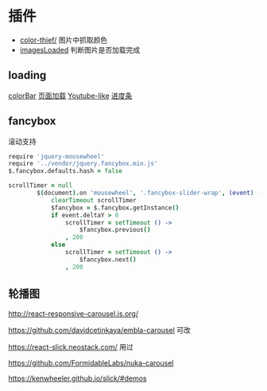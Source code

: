 # 插件

- [color-thief/](http://lokeshdhakar.com/projects/color-thief/) 图片中抓取颜色
- [imagesLoaded](http://imagesloaded.desandro.com/) 判断图片是否加载完成

## loading
[colorBar](https://github.com/LoeiFy/colorBar/)
[页面加载](https://github.com/jxnblk/loading)
[Youtube-like](https://github.com/peachananr/loading-bar)
[进度条](https://www.npmjs.com/package/progressbar.js)

## fancybox
滚动支持
``` coffeescript
require 'jquery-mousewheel'
require '../vendor/jquery.fancybox.min.js'
$.fancybox.defaults.hash = false

scrollTimer = null
		$(document).on 'mousewheel', '.fancybox-slider-wrap', (event) ->
			clearTimeout scrollTimer
			$fancybox = $.fancybox.getInstance()
			if event.deltaY > 0
				scrollTimer = setTimeout () ->
					$fancybox.previous()
				, 200
			else
				scrollTimer = setTimeout () ->
					$fancybox.next()
				, 200
```

## 轮播图
http://react-responsive-carousel.js.org/

https://github.com/davidcetinkaya/embla-carousel  可改

https://react-slick.neostack.com/ 用过

https://github.com/FormidableLabs/nuka-carousel

https://kenwheeler.github.io/slick/#demos